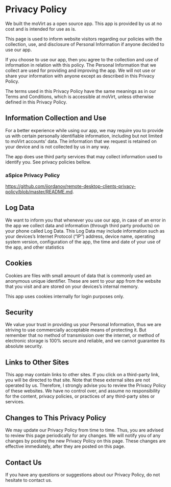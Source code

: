 # Privacy Policy

We built the moVirt as a open source app. This app is provided by us at no cost and is intended
for use as is.

This page is used to inform website visitors regarding our policies with the collection, use, and
disclosure of Personal Information if anyone decided to use our app.


If you choose to use our app, then you agree to the collection and use of information in
relation with this policy. The Personal Information that we collect are used for providing and
improving the app. We will not use or share your information with anyone except as described
in this Privacy Policy.

The terms used in this Privacy Policy have the same meanings as in our Terms and Conditions,
which is accessible at moVirt, unless otherwise defined in this Privacy Policy.

## Information Collection and Use
For a better experience while using our app, we may require you to provide us with certain
personally identifiable information, including but not limited to moVirt accounts' data.
The information that we request is retained on your device and is not
collected by us in any way.

The app does use third party services that may collect information used to identify you.
See privacy policies bellow.
### aSpice Privacy Policy

https://github.com/iiordanov/remote-desktop-clients-privacy-policy/blob/master/README.md.

## Log Data
We want to inform you that whenever you use our app, in case of an error in the app we collect
data and information (through third party products) on your phone called Log Data. This Log Data
may include information such as your devices’s Internet Protocol (“IP”) address, device name,
operating system version, configuration of the app, the time and date
of your use of the app, and other statistics

## Cookies
Cookies are files with small amount of data that is commonly used an anonymous unique identifier.
These are sent to your app from the website that you visit and are stored on your devices’s
internal memory.

This app uses cookies internally for login purposes only.

## Security
We value your trust in providing us your Personal Information, thus we are striving to use
commercially acceptable means of protecting it. But remember that no method of transmission over
the internet, or method of electronic storage is 100% secure and reliable, and we cannot
guarantee its absolute security.

## Links to Other Sites
This app may contain links to other sites. If you click on a third-party link, you will be
directed to that site. Note that these external sites are not operated by us. Therefore, I
strongly advise you to review the Privacy Policy of these websites. We have no control over, and
assume no responsibility for the content, privacy policies, or practices of any third-party
sites or services.

## Changes to This Privacy Policy
We may update our Privacy Policy from time to time. Thus, you are advised to review this page
periodically for any changes. We will notify you of any changes by posting the new Privacy Policy
on this page. These changes are effective immediately, after they are posted on this page.

## Contact Us
If you have any questions or suggestions about our Privacy Policy, do not hesitate to contact
us.
